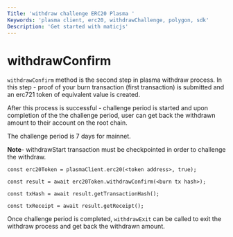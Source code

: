```yaml
---
Title: 'withdraw challenge ERC20 Plasma '
Keywords: 'plasma client, erc20, withdrawChallenge, polygon, sdk'
Description: 'Get started with maticjs'
---
```


# withdrawConfirm

`withdrawConfirm` method is the second step in plasma withdraw process. In this step - proof of your burn transaction (first transaction) is submitted and an erc721 token of equivalent value is created.

After this process is successful - challenge period is started and upon completion of the the challenge period, user can get back the withdrawn amount to their account on the root chain.

The challenge period is 7 days for mainnet.

**Note**- withdrawStart transaction must be checkpointed in order to challenge the withdraw.

```
const erc20Token = plasmaClient.erc20(<token address>, true);

const result = await erc20Token.withdrawConfirm(<burn tx hash>);

const txHash = await result.getTransactionHash();

const txReceipt = await result.getReceipt();

```

Once challenge period is completed, `withdrawExit` can be called to exit the withdraw process and get back the withdrawn amount.
